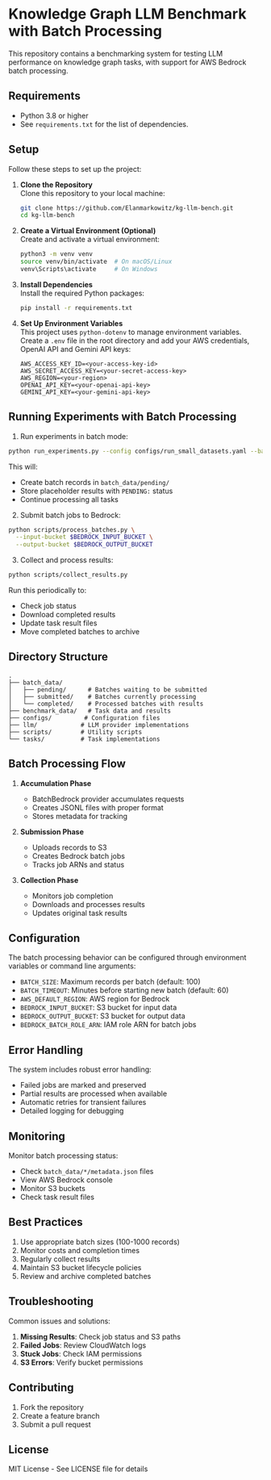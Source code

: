 # Knowledge Graph LLM Benchmark with Batch Processing

This repository contains a benchmarking system for testing LLM performance on knowledge graph tasks, with support for AWS Bedrock batch processing.

## Requirements

- Python 3.8 or higher
- See `requirements.txt` for the list of dependencies.


## Setup

Follow these steps to set up the project:

1. **Clone the Repository**  
   Clone this repository to your local machine:
   ```bash
   git clone https://github.com/Elanmarkowitz/kg-llm-bench.git
   cd kg-llm-bench
   ```

2. **Create a Virtual Environment (Optional)**  
   Create and activate a virtual environment:
   ```bash
   python3 -m venv venv
   source venv/bin/activate  # On macOS/Linux
   venv\Scripts\activate     # On Windows
   ```

3. **Install Dependencies**  
   Install the required Python packages:
   ```bash
   pip install -r requirements.txt
   ```

4. **Set Up Environment Variables**  
   This project uses `python-dotenv` to manage environment variables. Create a `.env` file in the root directory and add your AWS credentials, OpenAI API and Gemini API keys:
   ```env
   AWS_ACCESS_KEY_ID=<your-access-key-id>
   AWS_SECRET_ACCESS_KEY=<your-secret-access-key>
   AWS_REGION=<your-region>
   OPENAI_API_KEY=<your-openai-api-key>
   GEMINI_API_KEY=<your-gemini-api-key>
   ```

## Running Experiments with Batch Processing

1. Run experiments in batch mode:
```bash
python run_experiments.py --config configs/run_small_datasets.yaml --batch
```

This will:
- Create batch records in `batch_data/pending/`
- Store placeholder results with `PENDING:` status
- Continue processing all tasks

2. Submit batch jobs to Bedrock:
```bash
python scripts/process_batches.py \
  --input-bucket $BEDROCK_INPUT_BUCKET \
  --output-bucket $BEDROCK_OUTPUT_BUCKET
```

3. Collect and process results:
```bash
python scripts/collect_results.py
```

Run this periodically to:
- Check job status
- Download completed results
- Update task result files
- Move completed batches to archive

## Directory Structure

```
.
├── batch_data/
│   ├── pending/      # Batches waiting to be submitted
│   ├── submitted/    # Batches currently processing
│   └── completed/    # Processed batches with results
├── benchmark_data/   # Task data and results
├── configs/         # Configuration files
├── llm/            # LLM provider implementations
├── scripts/        # Utility scripts
└── tasks/          # Task implementations
```

## Batch Processing Flow

1. **Accumulation Phase**
   - BatchBedrock provider accumulates requests
   - Creates JSONL files with proper format
   - Stores metadata for tracking

2. **Submission Phase**
   - Uploads records to S3
   - Creates Bedrock batch jobs
   - Tracks job ARNs and status

3. **Collection Phase**
   - Monitors job completion
   - Downloads and processes results
   - Updates original task results

## Configuration

The batch processing behavior can be configured through environment variables or command line arguments:

- `BATCH_SIZE`: Maximum records per batch (default: 100)
- `BATCH_TIMEOUT`: Minutes before starting new batch (default: 60)
- `AWS_DEFAULT_REGION`: AWS region for Bedrock
- `BEDROCK_INPUT_BUCKET`: S3 bucket for input data
- `BEDROCK_OUTPUT_BUCKET`: S3 bucket for output data
- `BEDROCK_BATCH_ROLE_ARN`: IAM role ARN for batch jobs

## Error Handling

The system includes robust error handling:
- Failed jobs are marked and preserved
- Partial results are processed when available
- Automatic retries for transient failures
- Detailed logging for debugging

## Monitoring

Monitor batch processing status:
- Check `batch_data/*/metadata.json` files
- View AWS Bedrock console
- Monitor S3 buckets
- Check task result files

## Best Practices

1. Use appropriate batch sizes (100-1000 records)
2. Monitor costs and completion times
3. Regularly collect results
4. Maintain S3 bucket lifecycle policies
5. Review and archive completed batches

## Troubleshooting

Common issues and solutions:
1. **Missing Results**: Check job status and S3 paths
2. **Failed Jobs**: Review CloudWatch logs
3. **Stuck Jobs**: Check IAM permissions
4. **S3 Errors**: Verify bucket permissions

## Contributing

1. Fork the repository
2. Create a feature branch
3. Submit a pull request

## License

MIT License - See LICENSE file for details 